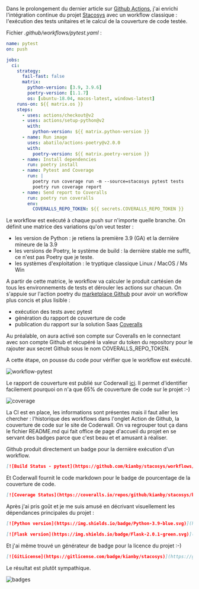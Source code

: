 <!-- title: Github, CI et jolis badges -->
<!-- category: Développement -->

Dans le prolongement du dernier article sur [Github Actions](https://blogduyax.madyanne.fr/2021/github-et-docker/), j'ai enrichi l'intégration continue du projet [Stacosys](https://github.com/kianby/stacosys) avec un workflow classique : l'exécution des tests unitaires et le calcul de la couverture de code testée. 

Fichier *.github/workflows/pytest.yaml* :

```yaml
name: pytest
on: push

jobs:
  ci:
    strategy:
      fail-fast: false
      matrix:
        python-version: [3.9, 3.9.6]
        poetry-version: [1.1.7]
        os: [ubuntu-18.04, macos-latest, windows-latest]
    runs-on: ${{ matrix.os }}
    steps:
      - uses: actions/checkout@v2
      - uses: actions/setup-python@v2
        with:
          python-version: ${{ matrix.python-version }}
      - name: Run image
        uses: abatilo/actions-poetry@v2.0.0
        with:
          poetry-version: ${{ matrix.poetry-version }}
      - name: Install dependencies
        run: poetry install
      - name: Pytest and Coverage
        run: |
          poetry run coverage run -m --source=stacosys pytest tests
          poetry run coverage report        
      - name: Send report to Coveralls
        run: poetry run coveralls
        env:
          COVERALLS_REPO_TOKEN: ${{ secrets.COVERALLS_REPO_TOKEN }}
```

Le workflow est exécuté à chaque push sur n'importe quelle branche. On définit une matrice des variations qu'on veut tester : 

- les version de Python : je retiens la première 3.9 (GA) et la dernière mineure de la 3.9
- les versions de Poetry, le système de build : la dernière stable me suffit, ce n'est pas Poetry que je teste.
- les systèmes d'exploitation : le tryptique classique Linux / MacOS / Ms Win 

A partir de cette matrice, le workflow va calculer le produit cartésien de tous les environnements de tests et dérouler les actions sur chacun. On s'appuie sur l'action poetry du [marketplace Github](https://github.com/marketplace?type=actions) pour avoir un workflow plus concis et plus lisible :

- exécution des tests avec pytest
- génération du rapport de couverture de code 
- publication du rapport sur la solution Saas [Coveralls](https://coveralls.io/)

Au préalable, on aura activé son compte sur Coveralls en le connectant avec son compte Github et récupéré la valeur du token du repository pour le rajouter aux secret Github sous le nom COVERALLS_REPO_TOKEN. 

A cette étape, on pousse du code pour vérifier que le workflow est exécuté. 

![workflow-pytest](/images/2021/action-pytest.png)

Le rapport de couverture est publié sur Coderwall [ici](https://coveralls.io/github/kianby/stacosys?branch=master). Il permet d'identifier facilement pourquoi on n'a que 65% de couverture de code sur le projet :-) 

![coverage](/images/2021/coverall.png)

La CI est en place, les informations sont présentes mais il faut aller les chercher : l'historique des workflows dans l'onglet Action de Github, la couverture de code sur le site de Coderwall. On va regrouper tout ça dans le fichier README.md qui fait office de page d'accueil du projet en se servant des badges parce que c'est beau et et amusant à réaliser. 

Github produit directement un badge pour la dernière exécution d'un workflow.

```md
[![Build Status - pytest](https://github.com/kianby/stacosys/workflows/pytest/badge.svg)](https://github.com/kianby/stacosys)
```

Et Coderwall fournit le code markdown pour le badge de pourcentage de la couverture de code.

```md
[![Coverage Status](https://coveralls.io/repos/github/kianby/stacosys/badge.svg?branch=master)](https://coveralls.io/github/kianby/stacosys?branch=master)
```

Après j'ai pris goût et je me suis amusé en décrivant visuellement les dépendances principales du projet :

```md
[![Python version](https://img.shields.io/badge/Python-3.9-blue.svg)](https://www.python.org/)

[![Flask version](https://img.shields.io/badge/Flask-2.0.1-green.svg)](https://flask.palletsprojects.com)
```

Et j'ai même trouvé un générateur de badge pour la licence du projet :-)

```md
[![GitLicense](https://gitlicense.com/badge/kianby/stacosys)](https://gitlicense.com/license/kianby/stacosys)
```

Le résultat est plutôt sympathique. 

![badges](/images/2021/stacosys-badges.png)